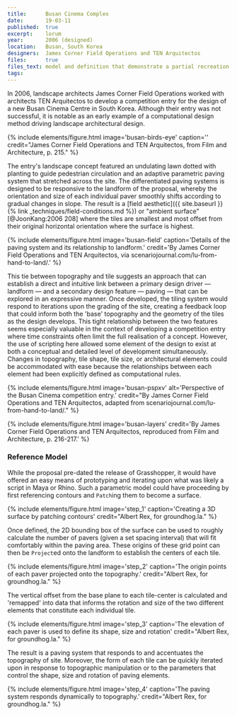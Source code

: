 ```yaml
---
title:      Busan Cinema Complex
date:       19-03-11
published:  true
excerpt:    lorum
year:       2006 (designed)
location:   Busan, South Korea
designers:  James Corner Field Operations and TEN Arquitectos
files:      true
files_text: model and definition that demonstrate a partial recreation of this project
tags:
---
```


In 2006, landscape architects James Corner Field Operations worked with architects TEN Arquitectos to develop a competition entry for the design of a new Busan Cinema Centre in South Korea. Although their entry was not successful, it is notable as an early example of a computational design method driving landscape architectural design.

{% include elements/figure.html image='busan-birds-eye' caption='' credit="James Corner Field Operations and TEN Arquitectos, from Film and Architecture, p. 215." %}

The entry's landscape concept featured an undulating lawn dotted with planting to guide pedestrian circulation and an adaptive parametric paving system that stretched across the site. The differentiated paving systems is designed to be responsive to the landform of the proposal, whereby the orientation and size of each individual paver smoothly shifts according to gradual changes in slope. The result is a [field aesthetic]({{ site.baseurl }}{% link _techniques/field-conditions.md %}) or "ambient surface"[@JoonKang:2006 208] where the tiles are smallest and most offset from their original horizontal orientation where the surface is highest.

{% include elements/figure.html image='busan-field' caption='Details of the paving system and its relationship to landform.' credit='By James Corner Field Operations and TEN Arquitectos, via scenariojournal.com/lu-from-hand-to-land/.' %}

This tie between topography and tile suggests an approach that can establish a direct and intuitive link between a primary design driver — landform — and a secondary design feature — paving — that can be explored in an expressive manner. Once developed, the tiling system would respond to iterations upon the grading of the site, creating a feedback loop that could inform both the 'base' topography and the geometry of the tiles as the design develops. This tight relationship between the two features seems especially valuable in the context of developing a competition entry where time constraints often limit the full realisation of a concept. However, the use of scripting here allowed some element of the design to exist at both a conceptual and detailed level of development simultaneously. Changes in topography, tile shape, tile size, or architectural elements could be accommodated with ease because the relationships between each element had been explicitly defined as computational rules.

{% include elements/figure.html image='busan-pspxv' alt='Perspective of the Busan Cinema competition entry.' credit="By James Corner Field Operations and TEN Arquitectos, adapted from scenariojournal.com/lu-from-hand-to-land/." %}

{% include elements/figure.html image='busan-layers' credit='By James Corner Field Operations and TEN Arquitectos, reproduced from Film and Architecture, p. 216-217.' %}

### Reference Model

While the proposal pre-dated the release of Grasshopper, it would have offered an easy means of prototyping and iterating upon what was likely a script in Maya or Rhino. Such a parametric model could have proceeding by first referencing contours and `Patch`ing them to become a surface.

{% include elements/figure.html image='step_1' caption='Creating a 3D surface by patching contours' credit="Albert Rex, for groundhog.la." %}

Once defined, the 2D bounding box of the surface can be used to roughly calculate the number of pavers (given a set spacing interval) that will fit comfortably within the paving area. These origins of these grid point can then be `Project`ed onto the landform to establish the centers of each tile.

{% include elements/figure.html image='step_2' caption='The origin points of each paver  projected onto the topography.' credit="Albert Rex, for groundhog.la." %}

The vertical offset from the base plane to each tile-center is calculated and 'remapped' into data that informs the rotation and size of the two different elements that constitute each individual tile.

{% include elements/figure.html image='step_3' caption='The elevation of each paver is used to define its shape, size and rotation' credit="Albert Rex, for groundhog.la." %}

The result is a paving system that responds to and accentuates the topography of site. Moreover, the form of each tile can be quickly iterated upon in response to topographic manipulation or to the parameters that control the shape, size and rotation of paving elements.

{% include elements/figure.html image='step_4' caption='The paving system responds dynamically to topography.' credit="Albert Rex, for groundhog.la." %}
